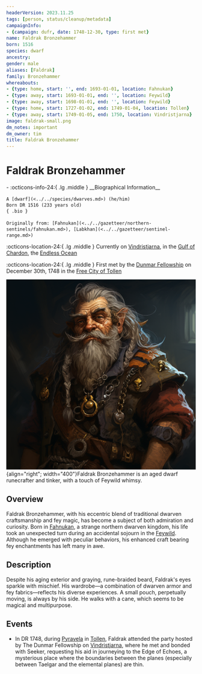 ```yaml
---
headerVersion: 2023.11.25
tags: [person, status/cleanup/metadata]
campaignInfo:
- {campaign: dufr, date: 1748-12-30, type: first met}
name: Faldrak Bronzehammer
born: 1516
species: dwarf
ancestry:
gender: male
aliases: [Faldrak]
family: Bronzehammer
whereabouts:
- {type: home, start: '', end: 1693-01-01, location: Fahnukan}
- {type: away, start: 1693-01-01, end: '', location: Feywild}
- {type: away, start: 1698-01-01, end: '', location: Feywild}
- {type: home, start: 1727-01-02, end: 1749-01-04, location: Tollen}
- {type: away, start: 1749-01-05, end: 1750, location: Vindristjarna}
image: faldrak-small.png
dm_notes: important
dm_owner: tim
title: Faldrak Bronzehammer
---
```

# Faldrak Bronzehammer
<div class="grid cards ext-narrow-margin ext-one-column" markdown>
- :octicons-info-24:{ .lg .middle } __Biographical Information__

    A [dwarf](<../../species/dwarves.md>) (he/him)  
    Born DR 1516 (233 years old)  
    { .bio }

    Originally from: [Fahnukan](<../../gazetteer/northern-sentinels/fahnukan.md>), [Labkhan](<../../gazetteer/sentinel-range.md>)
</div>

:octicons-location-24:{ .lg .middle } Currently on [Vindristjarna](<../../things/ships/vindristjarna.md>), in the [Gulf of Chardon](<../../gazetteer/greater-chardon/gulf-of-chardon.md>), the [Endless Ocean](<../../gazetteer/endless-ocean.md>)



:octicons-location-24:{ .lg .middle } First met by the [Dunmar Fellowship](<../pcs/dunmar-fellowship/dunmar-fellowship.md>) on December 30th, 1748 in the [Free City of Tollen](<../../gazetteer/greater-sembara/tollen/tollen.md>)  


![Faldrak Portrait 1](../../assets/faldrak-portrait-1.png){align="right"; width="400"}Faldrak Bronzehammer is an aged dwarf runecrafter and tinker, with a touch of Feywild whimsy.
## Overview
Faldrak Bronzehammer, with his eccentric blend of traditional dwarven craftsmanship and fey magic, has become a subject of both admiration and curiosity. Born in [Fahnukan](<../../gazetteer/northern-sentinels/fahnukan.md>), a strange northern dwarven kingdom, his life took an unexpected turn during an accidental sojourn in the [Feywild](<../../cosmology/feywild.md>). Although he emerged with peculiar behaviors, his enhanced craft bearing fey enchantments has left many in awe. 
## Description
Despite his aging exterior and graying, rune-braided beard, Faldrak's eyes sparkle with mischief. His wardrobe—a combination of dwarven armor and fey fabrics—reflects his diverse experiences. A small pouch, perpetually moving, is always by his side. He walks with a cane, which seems to be magical and multipurpose. 
## Events

- In DR 1748, during [Pyravela](<../../gods-and-religions/holidays-and-festivals/pyravela.md>) in [Tollen](<../../gazetteer/greater-sembara/tollen/tollen.md>), Faldrak attended the party hosted by The Dunmar Fellowship on [Vindristjarna](<../../things/ships/vindristjarna.md>), where he met and bonded with Seeker, requesting his aid in journeying to the Edge of Echoes, a mysterious place where the boundaries between the planes (especially between Taelgar and the elemental planes) are thin. 

